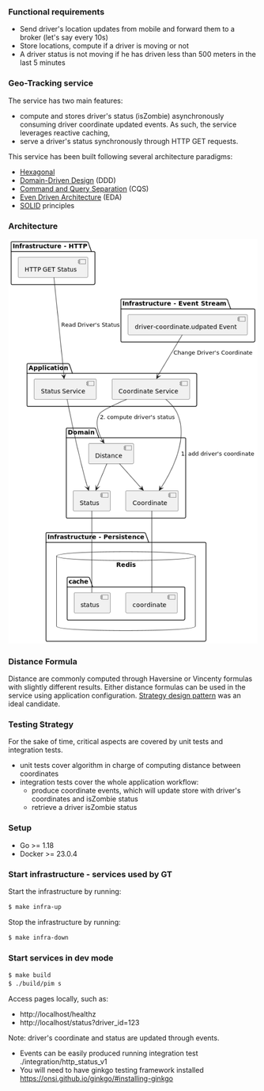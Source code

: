 ### Functional requirements

- Send driver's location updates from mobile and forward them to a broker (let's say every 10s)
- Store locations, compute if a driver is moving or not
- A driver status is not moving if he has driven less than 500 meters in the last 5 minutes

### Geo-Tracking service

The service has two main features:
- compute and stores driver's status (isZombie) asynchronously consuming driver coordinate updated events. As such, the service leverages reactive caching,
- serve a driver's status synchronously through HTTP GET requests.

This service has been built following several architecture paradigms:
- [Hexagonal](https://alistair.cockburn.us/hexagonal-architecture/)
- [Domain-Driven Design](https://martinfowler.com/bliki/DomainDrivenDesign.html) (DDD)
- [Command and Query Separation](https://martinfowler.com/bliki/CommandQuerySeparation.html) (CQS)
- [Even Driven Architecture](https://martinfowler.com/articles/201701-event-driven.html) (EDA)
- [SOLID](https://en.wikipedia.org/wiki/SOLID) principles

### Architecture

![C4 - components diagram](./docs/gt-app-components.png)

### Distance Formula

Distance are commonly computed through Haversine or Vincenty formulas with slightly different results. 
Either distance formulas can be used in the service using application configuration. [Strategy design pattern](https://en.wikipedia.org/wiki/Strategy_pattern) 
was an ideal candidate.

### Testing Strategy

For the sake of time, critical aspects are covered by unit tests and integration tests.
- unit tests cover algorithm in charge of computing distance between coordinates
- integration tests cover the whole application workflow: 
  - produce coordinate events, which will update store with driver's coordinates and isZombie status
  - retrieve a driver isZombie status

### Setup

- Go >= 1.18
- Docker >= 23.0.4

### Start infrastructure - services used by GT

Start the infrastructure by running:

```bash
$ make infra-up
```

Stop the infrastructure by running:
```bash
$ make infra-down
```

### Start services in dev mode

```bash
$ make build
$ ./build/pim s
```

Access pages locally, such as:
- http://localhost/healthz
- http://localhost/status?driver_id=123

Note: driver's coordinate and status are updated through events. 
- Events can be easily produced running integration test ./integration/http_status_v1
- You will need to have ginkgo testing framework installed https://onsi.github.io/ginkgo/#installing-ginkgo

